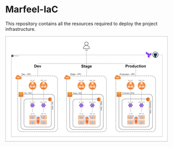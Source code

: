 # Marfeel-IaC
This repository contains all the resources required to deploy the project infrastructure.

![architecture](Architecture.png)
